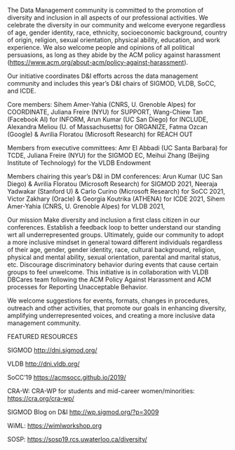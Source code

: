 The Data Management community is committed to the promotion of diversity and inclusion in all aspects of our professional activities.  We celebrate the diversity in our community and welcome everyone regardless of age, gender identity, race, ethnicity, socioeconomic background, country of origin, religion, sexual orientation, physical ability, education, and work experience. We also welcome people and opinions of all political persuasions, as long as they abide by the ACM policy against harassment (https://www.acm.org/about-acm/policy-against-harassment).

Our initiative coordinates D&I efforts across the data management community and includes this year’s D&I chairs of SIGMOD, VLDB, SoCC, and ICDE. 

Core members:
Sihem Amer-Yahia (CNRS, U. Grenoble Alpes) for COORDINATE, 
Juliana Freire (NYU) for SUPPORT, 
Wang-Chiew Tan (Facebook AI) for INFORM,
Arun Kumar (UC San Diego) for INCLUDE,
Alexandra Meliou (U. of Massachusetts) for ORGANIZE, 
Fatma Ozcan (Google) & Avrilia Floratou (Microsoft Research) for REACH OUT 

Members from executive committees:
Amr El Abbadi (UC Santa Barbara) for TCDE,
Juliana Freire (NYU) for the SIGMOD EC,
Meihui Zhang (Beijing Institute of Technology) for the VLDB Endowment

Members chairing this year’s D&I in DM conferences:
Arun Kumar (UC San Diego) & Avrilia Floratou (Microsoft Research) for SIGMOD 2021,
Neeraja Yadwakar (Stanford U) & Carlo Curino (Microsoft Research) for SoCC 2021,
Victor Zakhary (Oracle) & Georgia Koutrika (ATHENA) for ICDE 2021,
Sihem Amer-Yahia (CNRS, U. Grenoble Alpes) for VLDB 2021,

Our mission
Make diversity and inclusion a first class citizen in our conferences.
Establish a feedback loop to better understand our standing wrt all underrepresented groups.
Ultimately, guide our community to adopt a more inclusive mindset in general toward different individuals regardless of their age, gender, gender identity, race, cultural background, religion, physical and mental ability, sexual orientation, parental and marital status, etc.
Discourage discriminatory behavior during events that cause certain groups to feel unwelcome. 
This initiative is in collaboration with VLDB DBCares team following the ACM Policy Against Harassment and ACM processes for Reporting Unacceptable Behavior.

We welcome suggestions for events, formats, changes in procedures, outreach and other activities, that promote our goals in enhancing diversity, amplifying underrepresented voices, and creating a more inclusive data management community.

FEATURED RESOURCES

SIGMOD http://dni.sigmod.org/ 

VLDB http://dni.vldb.org/

SoCC’19 https://acmsocc.github.io/2019/ 

CRA-W: CRA-WP for students and mid-career women/minorities: https://cra.org/cra-wp/

SIGMOD Blog on D&I http://wp.sigmod.org/?p=3009

WiML: https://wimlworkshop.org

SOSP: https://sosp19.rcs.uwaterloo.ca/diversity/





